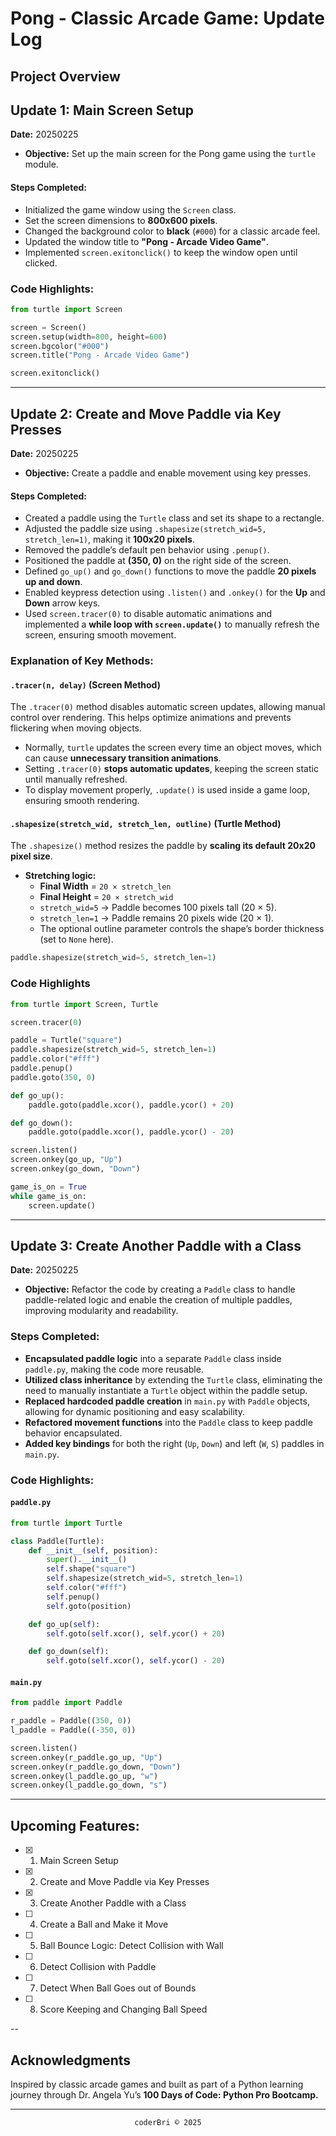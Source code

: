 # Pong - Classic Arcade Game: Update Log

## Project Overview

<!-- TODO: To be filled out later -->

## Update 1: Main Screen Setup
**Date:** 20250225

- **Objective:** Set up the main screen for the Pong game using the `turtle` module.

#### Steps Completed:
- Initialized the game window using the `Screen` class.
- Set the screen dimensions to **800x600 pixels**.
- Changed the background color to **black** (`#000`) for a classic arcade feel.
- Updated the window title to **"Pong - Arcade Video Game"**.
- Implemented `screen.exitonclick()` to keep the window open until clicked.

### Code Highlights:
```python
from turtle import Screen

screen = Screen()
screen.setup(width=800, height=600)
screen.bgcolor("#000")
screen.title("Pong - Arcade Video Game")

screen.exitonclick()
```

---

## Update 2: Create and Move Paddle via Key Presses  
**Date:** 20250225

- **Objective:** Create a paddle and enable movement using key presses.  

#### Steps Completed:
- Created a paddle using the `Turtle` class and set its shape to a rectangle.  
- Adjusted the paddle size using `.shapesize(stretch_wid=5, stretch_len=1)`, making it **100x20 pixels**.  
- Removed the paddle’s default pen behavior using `.penup()`.  
- Positioned the paddle at **(350, 0)** on the right side of the screen.  
- Defined `go_up()` and `go_down()` functions to move the paddle **20 pixels up and down**.  
- Enabled keypress detection using `.listen()` and `.onkey()` for the **Up** and **Down** arrow keys.  
- Used `screen.tracer(0)` to disable automatic animations and implemented a **while loop with `screen.update()`** to manually refresh the screen, ensuring smooth movement.

### Explanation of Key Methods:  

#### `.tracer(n, delay)` (Screen Method)  
The `.tracer(0)` method disables automatic screen updates, allowing manual control over rendering. This helps optimize animations and prevents flickering when moving objects.  

- Normally, `turtle` updates the screen every time an object moves, which can cause **unnecessary transition animations**.  
- Setting `.tracer(0)` **stops automatic updates**, keeping the screen static until manually refreshed.  
- To display movement properly, `.update()` is used inside a game loop, ensuring smooth rendering.

#### `.shapesize(stretch_wid, stretch_len, outline)` (Turtle Method)  
The `.shapesize()` method resizes the paddle by **scaling its default 20x20 pixel size**.  

<!-- ! REQUIRED KaTeX plugin to see equation:
- **Stretching logic:**
    - $$ \text{Final Width} = 20 \times \text{stretch_len} $$
    - $$ \text{Final Height} = 20 \times \text{stretch_wid} $$
The final width is given by $ 20 \times \text{stretch_len} $.
-->

- **Stretching logic:**
    - **Final Width** = `20 × stretch_len`
    - **Final Height** = `20 × stretch_wid`
    - `stretch_wid=5` → Paddle becomes 100 pixels tall (20 × 5).
    - `stretch_len=1` → Paddle remains 20 pixels wide (20 × 1).
    - The optional outline parameter controls the shape’s border thickness (set to `None` here).

```python
paddle.shapesize(stretch_wid=5, stretch_len=1)
```

### Code Highlights

```py
from turtle import Screen, Turtle

screen.tracer(0)

paddle = Turtle("square")
paddle.shapesize(stretch_wid=5, stretch_len=1)
paddle.color("#fff")
paddle.penup()
paddle.goto(350, 0)

def go_up():
    paddle.goto(paddle.xcor(), paddle.ycor() + 20)

def go_down():
    paddle.goto(paddle.xcor(), paddle.ycor() - 20)

screen.listen()
screen.onkey(go_up, "Up")
screen.onkey(go_down, "Down")

game_is_on = True
while game_is_on:
    screen.update()
```

---

## Update 3: Create Another Paddle with a Class

**Date:** 20250225  

- **Objective:** Refactor the code by creating a `Paddle` class to handle paddle-related logic and enable the creation of multiple paddles, improving modularity and readability.

### Steps Completed:
- **Encapsulated paddle logic** into a separate `Paddle` class inside `paddle.py`, making the code more reusable.
- **Utilized class inheritance** by extending the `Turtle` class, eliminating the need to manually instantiate a `Turtle` object within the paddle setup.
- **Replaced hardcoded paddle creation** in `main.py` with `Paddle` objects, allowing for dynamic positioning and easy scalability.
- **Refactored movement functions** into the `Paddle` class to keep paddle behavior encapsulated.
- **Added key bindings** for both the right (`Up`, `Down`) and left (`W`, `S`) paddles in `main.py`.

### Code Highlights:

#### `paddle.py`
```py
from turtle import Turtle

class Paddle(Turtle):
    def __init__(self, position):
        super().__init__()
        self.shape("square")
        self.shapesize(stretch_wid=5, stretch_len=1)
        self.color("#fff")
        self.penup()
        self.goto(position)

    def go_up(self):
        self.goto(self.xcor(), self.ycor() + 20)

    def go_down(self):
        self.goto(self.xcor(), self.ycor() - 20)
```

#### `main.py`
```py
from paddle import Paddle

r_paddle = Paddle((350, 0))
l_paddle = Paddle((-350, 0))

screen.listen()
screen.onkey(r_paddle.go_up, "Up")
screen.onkey(r_paddle.go_down, "Down")
screen.onkey(l_paddle.go_up, "w")
screen.onkey(l_paddle.go_down, "s")
```

---


<!-- TODO:
## Update 4: Create a Ball and Make it Move
- add date
- add objective
- add steps made ...
- add code highlights
-->

## Upcoming Features:

- [x] 1. Main Screen Setup
- [x] 2. Create and Move Paddle via Key Presses
- [x] 3. Create Another Paddle with a Class
- [ ] 4. Create a Ball and Make it Move
- [ ] 5. Ball Bounce Logic: Detect Collision with Wall
- [ ] 6. Detect Collision with Paddle
- [ ] 7. Detect When Ball Goes out of Bounds
- [ ] 8. Score Keeping and Changing Ball Speed

--

## Acknowledgments

Inspired by classic arcade games and built as part of a Python learning journey through Dr. Angela Yu’s **100 Days of Code: Python Pro Bootcamp.**

---
<section align="center">
  <code>coderBri © 2025</code>
</section>
